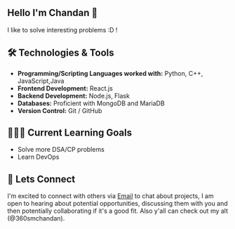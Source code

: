 ## Hello I'm Chandan 👋

I like to solve interesting problems :D !


## 🛠️ Technologies & Tools

- **Programming/Scripting Languages worked with:** Python, C++, JavaScript,Java
- **Frontend Development:** React.js
- **Backend Development:** Node.js, Flask
- **Databases:** Proficient with MongoDB and MariaDB
- **Version Control:** Git / GitHub 
  
## 👨🏻‍💻 Current Learning Goals

- Solve more DSA/CP problems
- Learn DevOps

## 🐶 Lets Connect
I'm excited to connect with others via [Email](mailto:1rn21is036.chandansm@gmail.com) to chat about projects, I am open to hearing about potential opportunities, discussing them with you and then potentially collaborating if it's a good fit. Also y'all can check out my alt (@360smchandan).
